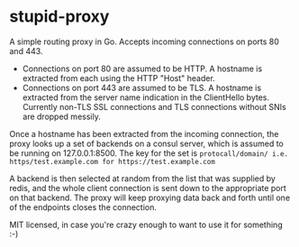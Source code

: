 stupid-proxy
============

A simple routing proxy in Go.  Accepts incoming connections on ports 80 and 443.

* Connections on port 80 are assumed to be HTTP.  A hostname is extracted from each using
the HTTP "Host" header.
* Connections on port 443 are assumed to be TLS.  A hostname is extracted from the 
server name indication in the ClientHello bytes.  Currently non-TLS SSL connections 
and TLS connections without SNIs are dropped messily.

Once a hostname has been extracted from the incoming connection, the proxy looks up
a set of backends on a consul server, which is assumed to be running on 127.0.0.1:8500.
The key for the set is `protocall/domain/ i.e. https/test.example.com for https://test.example.com`

A backend is then selected at random from the list that was supplied by redis, and
the whole client connection is sent down to the appropriate port on that backend. The
proxy will keep proxying data back and forth until one of the endpoints closes the 
connection.


MIT licensed, in case you're crazy enough to want to use it for something :-)
